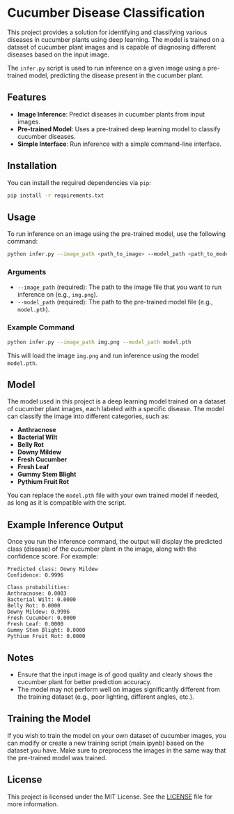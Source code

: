 # Cucumber Disease Classification

This project provides a solution for identifying and classifying various diseases in cucumber plants using deep learning. The model is trained on a dataset of cucumber plant images and is capable of diagnosing different diseases based on the input image.

The `infer.py` script is used to run inference on a given image using a pre-trained model, predicting the disease present in the cucumber plant.

## Features

- **Image Inference**: Predict diseases in cucumber plants from input images.
- **Pre-trained Model**: Uses a pre-trained deep learning model to classify cucumber diseases.
- **Simple Interface**: Run inference with a simple command-line interface.

## Installation

You can install the required dependencies via `pip`:

```bash
pip install -r requirements.txt
```

## Usage

To run inference on an image using the pre-trained model, use the following command:

```bash
python infer.py --image_path <path_to_image> --model_path <path_to_model>
```

### Arguments

- `--image_path` (required): The path to the image file that you want to run inference on (e.g., `img.png`).
- `--model_path` (required): The path to the pre-trained model file (e.g., `model.pth`).

### Example Command

```bash
python infer.py --image_path img.png --model_path model.pth
```

This will load the image `img.png` and run inference using the model `model.pth`.

## Model

The model used in this project is a deep learning model trained on a dataset of cucumber plant images, each labeled with a specific disease. The model can classify the image into different categories, such as:

- **Anthracnose**
- **Bacterial Wilt**
- **Belly Rot**
- **Downy Mildew**
- **Fresh Cucumber**
- **Fresh Leaf**
- **Gummy Stem Blight**
- **Pythium Fruit Rot**

You can replace the `model.pth` file with your own trained model if needed, as long as it is compatible with the script.

## Example Inference Output

Once you run the inference command, the output will display the predicted class (disease) of the cucumber plant in the image, along with the confidence score. For example:

```
Predicted class: Downy Mildew
Confidence: 0.9996

Class probabilities:
Anthracnose: 0.0003
Bacterial Wilt: 0.0000
Belly Rot: 0.0000
Downy Mildew: 0.9996
Fresh Cucumber: 0.0000
Fresh Leaf: 0.0000
Gummy Stem Blight: 0.0000
Pythium Fruit Rot: 0.0000
```

## Notes

- Ensure that the input image is of good quality and clearly shows the cucumber plant for better prediction accuracy.
- The model may not perform well on images significantly different from the training dataset (e.g., poor lighting, different angles, etc.).

## Training the Model

If you wish to train the model on your own dataset of cucumber images, you can modify or create a new training script (main.ipynb) based on the dataset you have. Make sure to preprocess the images in the same way that the pre-trained model was trained.

## License

This project is licensed under the MIT License. See the [LICENSE](LICENSE) file for more information.

